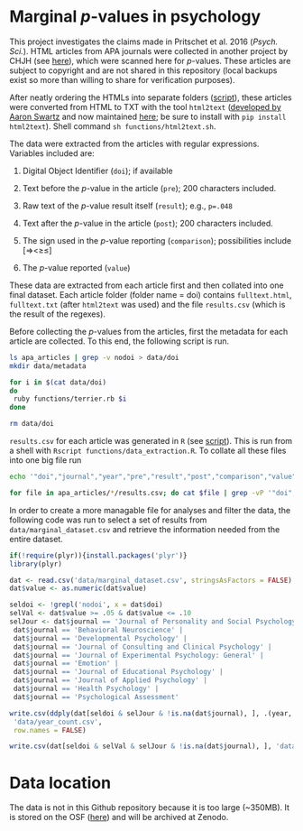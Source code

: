 # Marginal *p*-values in psychology

This project investigates the claims made in Pritschet et al. 2016 (*Psych. Sci.*). HTML articles from APA journals were collected in another project by CHJH (see [here](https://github.com/chartgerink/2016statcheck_data)), which were scanned here for *p*-values. These articles are subject to copyright and are not shared in this repository (local backups exist so more than willing to share for verification purposes).

After neatly ordering the HTMLs into separate folders ([script](functions/apa_foldering.sh)), these articles were converted from HTML to TXT with the tool `html2text` ([developed by Aaron Swartz](https://github.com/aaronsw/html2text) and now maintained [here](https://github.com/Alir3z4/html2text); be sure to install with `pip install html2text`). Shell command `sh functions/html2text.sh`.

The data were extracted from the articles with regular expressions. Variables included are: 

1. Digital Object Identifier (`doi`); if available

2. Text before the *p*-value in the article (`pre`); 200 characters included. 

3. Raw text of the *p*-value result itself (`result`); e.g., `p=.048`

4. Text after the *p*-value in the article (`post`); 200 characters included. 

5. The sign used in the *p*-value reporting (`comparison`); possibilities include [=><≥≤]

6. The *p*-value reported (`value`)

These data are extracted from each article first and then collated into one final dataset. Each article folder (folder name = doi) contains `fulltext.html`, `fulltext.txt` (after `html2text` was used) and the file `results.csv` (which is the result of the regexes).

Before collecting the *p*-values from the articles, first the metadata for each article are collected. To this end, the following script is run.

```bash
ls apa_articles | grep -v nodoi > data/doi
mkdir data/metadata

for i in $(cat data/doi)
do
 ruby functions/terrier.rb $i
done

rm data/doi
```

`results.csv` for each article was generated in `R` (see [script](functions/data_extraction.R)). This is run from a shell with `Rscript functions/data_extraction.R`. To collate all these files into one big file run

```bash
echo '"doi","journal","year","pre","result","post","comparison","value"' > data/marginal_dataset.csv

for file in apa_articles/*/results.csv; do cat $file | grep -vP '"doi","journal","year","pre","result","post","comparison","value"'>> data/marginal_dataset.csv; echo $file; done
```

In order to create a more managable file for analyses and filter the data, the following code was run to select a set of results from `data/marginal_dataset.csv` and retrieve the information needed from the entire dataset.

```R
if(!require(plyr)){install.packages('plyr')}
library(plyr)

dat <- read.csv('data/marginal_dataset.csv', stringsAsFactors = FALSE)
dat$value <- as.numeric(dat$value)

seldoi <- !grepl('nodoi', x = dat$doi)
selVal <- dat$value >= .05 & dat$value <= .10
selJour <- dat$journal == 'Journal of Personality and Social Psychology' |
 dat$journal == 'Behavioral Neuroscience' |
 dat$journal == 'Developmental Psychology' |
 dat$journal == 'Journal of Consulting and Clinical Psychology' |
 dat$journal == 'Journal of Experimental Psychology: General' |
 dat$journal == 'Emotion' |
 dat$journal == 'Journal of Educational Psychology' |
 dat$journal == 'Journal of Applied Psychology' |
 dat$journal == 'Health Psychology' |
 dat$journal == 'Psychological Assessment'

write.csv(ddply(dat[seldoi & selJour & !is.na(dat$journal), ], .(year, journal), summarize, count = length(value)),
 'data/year_count.csv',
 row.names = FALSE)

write.csv(dat[seldoi & selVal & selJour & !is.na(dat$journal), ], 'data/select_marginal_data.csv', row.names = FALSE)
```

# Data location

The data is not in this Github repository because it is too large (~350MB). It is stored on the OSF ([here](https://osf.io/28gxz/)) and will be archived at Zenodo.
